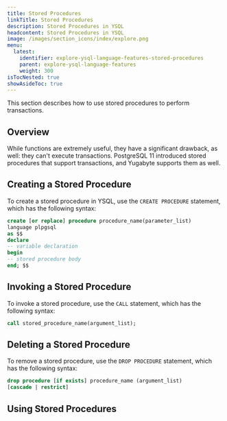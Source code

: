 ```yaml
---
title: Stored Procedures
linkTitle: Stored Procedures
description: Stored Procedures in YSQL
headcontent: Stored Procedures in YSQL
image: /images/section_icons/index/explore.png
menu:
  latest:
    identifier: explore-ysql-language-features-stored-procedures
    parent: explore-ysql-language-features
    weight: 300
isTocNested: true
showAsideToc: true
---
```


This section describes how to use stored procedures to perform transactions.

## Overview

While functions are extremely useful, they have a significant drawback, as well: they can't execute transactions. PostgreSQL 11 introduced stored procedures that support transactions, and Yugabyte supports them as well.

## Creating a Stored Procedure

To create a stored procedure in YSQL, use the `CREATE PROCEDURE` statement, which has the following syntax:

```sql
create [or replace] procedure procedure_name(parameter_list)
language plpgsql
as $$
declare
-- variable declaration
begin
-- stored procedure body
end; $$
```

## Invoking a Stored Procedure

To invoke a stored procedure, use the `CALL` statement, which has the following syntax:

```sql
call stored_procedure_name(argument_list);
```

## Deleting a Stored Procedure

To remove a stored procedure, use the `DROP PROCEDURE` statement, which has the following syntax:

```sql
drop procedure [if exists] procedure_name (argument_list)
[cascade | restrict]
```

## Using Stored Procedures
